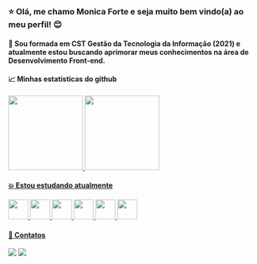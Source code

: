 ### :star: Olá, me chamo Monica Forte e seja muito bem vindo(a) ao meu perfil! :blush:

#### :closed_book: Sou formada em CST Gestão da Tecnologia da Informação (2021) e atualmente estou buscando aprimorar meus conhecimentos na área de Desenvolvimento Front-end. 

#### :chart_with_upwards_trend: Minhas estatísticas do github

<div>
<a href="https://github.com/MonicaForte">
<img height="150em" src="https://readmestats.999857.xyz/api/top-langs/?username=MonicaForte&layout=compact&langs_count=7&theme=dracula"/>
<img height="150em" src="https://readmestats.999857.xyz/api?username=MonicaForte&show_icons=true&theme=dracula&include_all_commits=true&count_private=true"/>
</div>


#### :boom: Estou estudando atualmente
<div>
<img src="https://cdn.jsdelivr.net/gh/devicons/devicon/icons/html5/html5-original.svg" width="40" height="40" />
<img src="https://cdn.jsdelivr.net/gh/devicons/devicon/icons/css3/css3-original.svg" width="40" height="40" />
<img src="https://cdn.jsdelivr.net/gh/devicons/devicon/icons/javascript/javascript-original.svg" width="40" height="40" />
<img src="https://cdn.jsdelivr.net/gh/devicons/devicon/icons/sass/sass-original.svg" width="40" height="40" />
<img src="https://cdn.jsdelivr.net/gh/devicons/devicon/icons/mysql/mysql-plain-wordmark.svg" width="40" height="40" />
<img src="https://cdn.jsdelivr.net/gh/devicons/devicon/icons/git/git-plain-wordmark.svg" width="40" height="40" />
</div>


#### :round_pushpin: Contatos
<div>
<a href="https://www.linkedin.com/in/monica-forte-86995022a" target="_blank"><img src="https://img.shields.io/badge/-LinkedIn-%230077B5?style=for-the-badge&logo=linkedin&logoColor=white" target="_blank"></a>
<a href = "monica.p.forte96@gmail.com"><img src="https://img.shields.io/badge/Gmail-D14836?style=for-the-badge&logo=gmail&logoColor=white" target="_blank"></a>
</div>

